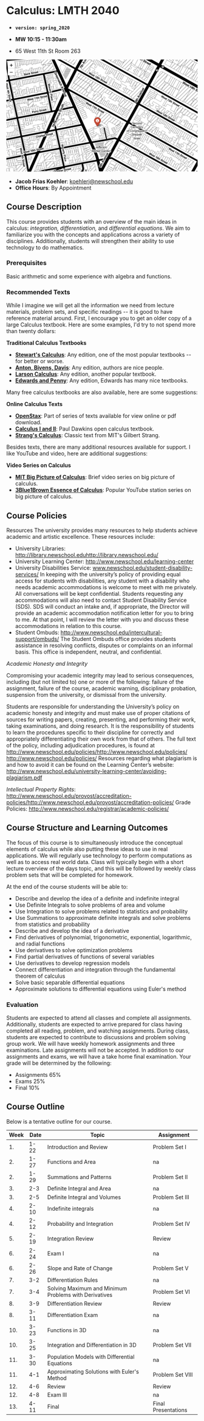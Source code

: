 # Calculus: LMTH 2040




- **`version: spring_2020`**

- **MW 10:15 - 11:30am** 

- 65 West 11th St Room 263

![](calc_map.png)

- **Jacob Frias Koehler**: koehlerj@newschool.edu
- **Office Hours**: By Appointment


## Course Description

This course provides students with an overview of the main ideas in calculus: *integration, differentiation,* and *differential equations*.  We aim to familiarize you with the concepts and applications across a variety of disciplines.  Additionally, students will strengthen their ability to use technology to do mathematics.  

### Prerequisites

Basic arithmetic and some experience with algebra and functions.

### Recommended Texts

While I imagine we will get all the information we need from lecture materials, problem sets, and specific readings -- it is good to have reference material around.  First, I encourage you to get an older copy of a large Calculus textbook.  Here are some examples, I'd try to not spend more than twenty dollars:

<div class="alert alert-primary" role="alert">
    
**Traditional Calculus Textbooks**
    
    
- [**Stewart's Calculus**](https://www.amazon.com/Calculus-7th-James-Stewart/dp/0538497815): Any edition, one of the most popular textbooks -- for better or worse.
- [**Anton, Bivens, Davis**](https://www.amazon.com/Calculus-Howard-Anton/dp/0470183497): Any edition, authors are nice people.
- [**Larson Calculus**](https://www.amazon.com/Calculus-Ron-Larson/dp/1337275344/ref=pd_sbs_14_17?_encoding=UTF8&pd_rd_i=1337275344&pd_rd_r=7863659e-a2a0-4a24-8816-d04b5da77eac&pd_rd_w=keHMI&pd_rd_wg=cuVVh&pf_rd_p=bdd201df-734f-454e-883c-73b0d8ccd4c3&pf_rd_r=S8E686FFMK35BXYFNS19&psc=1&refRID=S8E686FFMK35BXYFNS19): Any edition, another popular textbook.
- [**Edwards and Penny**](https://www.amazon.com/Multivariable-Calculus-6th-Henry-Edwards/dp/0130339679/ref=sr_1_3?keywords=edwards+calculus&qid=1579551485&s=books&sr=1-3): Any edition, Edwards has many nice textbooks.
    
</div>

Many free calculus textbooks are also available, here are some suggestions:

<div class="alert alert-primary" role="alert">
    
**Online Calculus Texts**

- [**OpenStax**](https://openstax.org/details/books/calculus-volume-1): Part of series of texts available for view online or pdf download.
- [**Calculus I and II**](http://www.freebookcentre.net/maths-books-download/Calculus-I-%28Paul-Dawkins%29.html): Paul Dawkins open calculus textbook.
- [**Strang's Calculus**](https://ocw.mit.edu/resources/res-18-001-calculus-online-textbook-spring-2005/textbook/): Classic text from MIT's Gilbert Strang.
    
</div>


Besides texts, there are many additional resources available for support.  I like YouTube and video, here are additional suggestions:

<div class="alert alert-primary" role="alert">

**Video Series on Calculus**
    
    
- [**MIT Big Picture of Calculus**](https://ocw.mit.edu/resources/res-18-005-highlights-of-calculus-spring-2010/highlights_of_calculus/big-picture-of-calculus/): Brief video series on big picture of calculus.
- [**3Blue1Brown Essence of Calculus**](https://www.youtube.com/watch?v=WUvTyaaNkzM): Popular YouTube station series on big picture of calculus.
    
</div>


## Course Policies

Resources  The university provides many resources to help students achieve academic and artistic excellence. These resources include:
- University Libraries: http://library.newschool.eduhttp://library.newschool.edu/
- University Learning Center: http://www.newschool.edu/learning-center 
- University Disabilities Service: www.newschool.edu/student-disability-services/   In keeping with the university’s policy of providing equal access for students with disabilities, any student with a disability who needs academic accommodations is welcome to meet with me privately. All conversations will be kept confidential. Students requesting any accommodations will also need to contact Student Disability Service (SDS). SDS will conduct an intake and, if appropriate, the Director will provide an academic accommodation notification letter for you to bring to me. At that point, I will review the letter with you and discuss these accommodations in relation to this course.
- Student Ombuds: http://www.newschool.edu/intercultural-support/ombuds/
The Student Ombuds office provides students assistance in resolving conflicts, disputes or complaints on an informal basis. This office is independent, neutral, and confidential. 

*Academic Honesty and Integrity*


Compromising your academic integrity may lead to serious consequences, including (but not limited to) one or more of the following: failure of the assignment, failure of the course, academic warning, disciplinary probation, suspension from the university, or dismissal from the university. 

Students are responsible for understanding the University’s policy on academic honesty and integrity and must make use of proper citations of sources for writing papers, creating, presenting, and performing their work, taking examinations, and doing research. It is the responsibility of students to learn the procedures specific to their discipline for correctly and appropriately differentiating their own work from that of others. The full text of the policy, including adjudication procedures, is found at http://www.newschool.edu/policies/http://www.newschool.edu/policies/
http://www.newschool.edu/policies/
Resources regarding what plagiarism is and how to avoid it can be found on the Learning Center’s website: 
http://www.newschool.edu/university-learning-center/avoiding-plagiarism.pdf

*Intellectual Property Rights*: http://www.newschool.edu/provost/accreditation-policies/http://www.newschool.edu/provost/accreditation-policies/
Grade Policies: http://www.newschool.edu/registrar/academic-policies/ 

## Course Structure and Learning Outcomes

The focus of this course is to simultaneously introduce the conceptual elements of calculus while also putting these ideas to use in real applications.  We will regularly use technology to perform computations as well as to access real world data.  Class will typically begin with a short lecture overview of the days topic, and this will be followed by weekly class problem sets that will be completed for homework.

At the end of the course students will be able to:

- Describe and develop the idea of a definite and indefinite integral
- Use Definite Integrals to solve problems of area and volume
- Use Integration to solve problems related to statistics and probability 
- Use Summations to approximate definite integrals and solve problems from statistics and probability
- Describe and develop the idea of a derivative
- Find derivatives of polynomial, trigonometric, exponential, logarithmic, and radial functions
- Use derivatives to solve optimization problems
- Find partial derivatives of functions of several variables
- Use derivatives to develop regression models
- Connect differentiation and integration through the fundamental theorem of calculus
- Solve basic separable differential equations
- Approximate solutions to differential equations using Euler's method

### Evaluation

Students are expected to attend all classes and complete all assignments.  Additionally, students are expected to arrive prepared for class having completed all reading, problem, and watching assignments.  During class, students are expected to contribute to discussions and problem solving group work.  We will have weekly homework assignments and three examinations.  Late assignments will not be accepted.  In addition to our assignments and exams, we will have a take home final examination.  Your grade will be determined by the following:

- Assignments 65%
- Exams 25%
- Final 10%

## Course Outline

Below is a tentative outline for our course.  

| **Week** | **Date** | **Topic** | **Assignment** |
| -------- |  -------- |  -------- |  -------- |
|  1. | 1-22 | Introduction and Review | Problem Set I |
| 2. | 1-27 | Functions and Area  | na |
| 2. | 1-29 | Summations and Patterns | Problem Set II |
| 3. | 2-3 | Definite Integral and Area | na | 
| 3. | 2-5 | Definite Integral and Volumes | Problem Set III |
| 4. | 2-10 | Indefinite integrals | na |
| 4. | 2-12 | Probability and Integration | Problem Set IV |
| 5. | 2-19 | Integration Review | Review | 
| 6. | 2-24 | Exam I | na |
| 6. | 2-26 | Slope and Rate of Change | Problem Set V |
| 7. | 3-2 | Differentiation Rules | na | 
| 7. | 3-4 | Solving Maximum and Minimum Problems with Derivatives | Problem Set VI |
| 8. | 3-9 | Differentiation Review | Review |
| 8. | 3-11 | Differentiation Exam| na | 
| 10. | 3-23 | Functions in 3D | na | 
| 10. | 3-25 | Integration and Differentiation in 3D | Problem Set VII |
| 11. | 3-30 | Population Models with Differential Equations | na |
| 11. | 4-1 | Approximating Solutions with Euler's Method | Problem Set VIII |
| 12. | 4-6 | Review | Review |
| 12. | 4-8 | Exam III | na |
| 13. | 4-11 | Final | Final Presentations |

